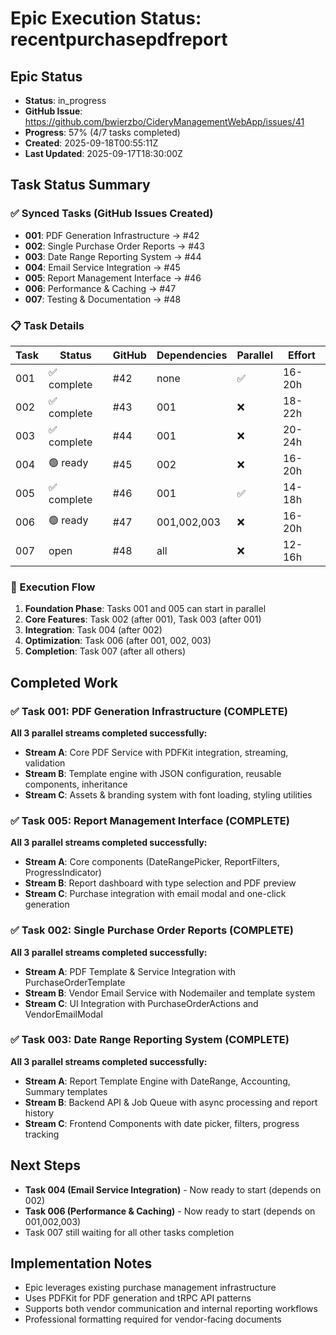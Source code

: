 # Epic Execution Status: recentpurchasepdfreport

## Epic Status
- **Status**: in_progress
- **GitHub Issue**: https://github.com/bwierzbo/CideryManagementWebApp/issues/41
- **Progress**: 57% (4/7 tasks completed)
- **Created**: 2025-09-18T00:55:11Z
- **Last Updated**: 2025-09-17T18:30:00Z

## Task Status Summary

### ✅ Synced Tasks (GitHub Issues Created)
- **001**: PDF Generation Infrastructure → #42
- **002**: Single Purchase Order Reports → #43
- **003**: Date Range Reporting System → #44
- **004**: Email Service Integration → #45
- **005**: Report Management Interface → #46
- **006**: Performance & Caching → #47
- **007**: Testing & Documentation → #48

### 📋 Task Details

| Task | Status      | GitHub | Dependencies | Parallel | Effort |
|------|-------------|--------|--------------|----------|--------|
| 001  | ✅ complete | #42    | none         | ✅       | 16-20h |
| 002  | ✅ complete | #43    | 001          | ❌       | 18-22h |
| 003  | ✅ complete | #44    | 001          | ❌       | 20-24h |
| 004  | 🟢 ready    | #45    | 002          | ❌       | 16-20h |
| 005  | ✅ complete | #46    | 001          | ✅       | 14-18h |
| 006  | 🟢 ready    | #47    | 001,002,003  | ❌       | 16-20h |
| 007  | open        | #48    | all          | ❌       | 12-16h |

### 🔄 Execution Flow
1. **Foundation Phase**: Tasks 001 and 005 can start in parallel
2. **Core Features**: Task 002 (after 001), Task 003 (after 001)
3. **Integration**: Task 004 (after 002)
4. **Optimization**: Task 006 (after 001, 002, 003)
5. **Completion**: Task 007 (after all others)

## Completed Work

### ✅ Task 001: PDF Generation Infrastructure (COMPLETE)
**All 3 parallel streams completed successfully:**
- **Stream A**: Core PDF Service with PDFKit integration, streaming, validation
- **Stream B**: Template engine with JSON configuration, reusable components, inheritance
- **Stream C**: Assets & branding system with font loading, styling utilities

### ✅ Task 005: Report Management Interface (COMPLETE)
**All 3 parallel streams completed successfully:**
- **Stream A**: Core components (DateRangePicker, ReportFilters, ProgressIndicator)
- **Stream B**: Report dashboard with type selection and PDF preview
- **Stream C**: Purchase integration with email modal and one-click generation

### ✅ Task 002: Single Purchase Order Reports (COMPLETE)
**All 3 parallel streams completed successfully:**
- **Stream A**: PDF Template & Service Integration with PurchaseOrderTemplate
- **Stream B**: Vendor Email Service with Nodemailer and template system
- **Stream C**: UI Integration with PurchaseOrderActions and VendorEmailModal

### ✅ Task 003: Date Range Reporting System (COMPLETE)
**All 3 parallel streams completed successfully:**
- **Stream A**: Report Template Engine with DateRange, Accounting, Summary templates
- **Stream B**: Backend API & Job Queue with async processing and report history
- **Stream C**: Frontend Components with date picker, filters, progress tracking

## Next Steps
- **Task 004 (Email Service Integration)** - Now ready to start (depends on 002)
- **Task 006 (Performance & Caching)** - Now ready to start (depends on 001,002,003)
- Task 007 still waiting for all other tasks completion

## Implementation Notes
- Epic leverages existing purchase management infrastructure
- Uses PDFKit for PDF generation and tRPC API patterns
- Supports both vendor communication and internal reporting workflows
- Professional formatting required for vendor-facing documents